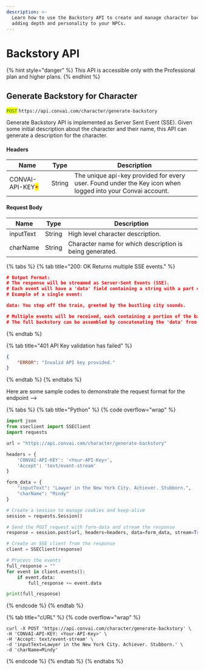 ```yaml
---
description: >-
  Learn how to use the Backstory API to create and manage character backstories,
  adding depth and personality to your NPCs.
---
```


# Backstory API

{% hint style="danger" %}
This API is accessible only with the Professional plan and higher plans.
{% endhint %}

## Generate Backstory for Character

<mark style="color:green;">`POST`</mark> `https://api.convai.com/character/generate-backstory`

Generate Backstory API is implemented as Server Sent Event (SSE). Given some initial description about the character and their name, this API can generate a description for the character.

#### Headers

| Name                                             | Type   | Description                                                                                                |
| ------------------------------------------------ | ------ | ---------------------------------------------------------------------------------------------------------- |
| CONVAI-API-KEY<mark style="color:red;">\*</mark> | String | The unique api-key provided for every user. Found under the Key icon when logged into your Convai account. |

#### Request Body

| Name      | Type   | Description                                              |
| --------- | ------ | -------------------------------------------------------- |
| inputText | String | High level character description.                        |
| charName  | String | Character name for which description is being generated. |



{% tabs %}
{% tab title="200: OK Returns multiple SSE events." %}
```json
# Output Format:
# The response will be streamed as Server-Sent Events (SSE).
# Each event will have a 'data' field containing a string with a part of the backstory.
# Example of a single event:

data: You step off the train, greeted by the bustling city sounds.

# Multiple events will be received, each containing a portion of the backstory.
# The full backstory can be assembled by concatenating the 'data' from all events.
```
{% endtab %}

{% tab title="401 API Key validation has failed" %}
```json
{
    "ERROR": "Invalid API key provided."
}
```
{% endtab %}
{% endtabs %}

Here are some sample codes to demonstrate the request format for the endpoint -->

{% tabs %}
{% tab title="Python" %}
{% code overflow="wrap" %}
```python
import json
from sseclient import SSEClient
import requests

url = "https://api.convai.com/character/generate-backstory"

headers = { 
    'CONVAI-API-KEY': '<Your-API-Key>',
    'Accept': 'text/event-stream'
}

form_data = { 
    "inputText": "Lawyer in the New York City. Achiever. Stubborn.",
    "charName": "Mindy"
}

# Create a session to manage cookies and keep-alive
session = requests.Session()

# Send the POST request with form-data and stream the response
response = session.post(url, headers=headers, data=form_data, stream=True)

# Create an SSE client from the response
client = SSEClient(response)

# Process the events
full_response = ""
for event in client.events():
    if event.data:
        full_response += event.data

print(full_response)
```
{% endcode %}
{% endtab %}

{% tab title="cURL" %}
{% code overflow="wrap" %}
```shell
curl -X POST 'https://api.convai.com/character/generate-backstory' \
-H 'CONVAI-API-KEY: <Your-API-Key>' \
-H 'Accept: text/event-stream' \
-d 'inputText=Lawyer in the New York City. Achiever. Stubborn.' \
-d 'charName=Mindy'
```
{% endcode %}
{% endtab %}
{% endtabs %}
